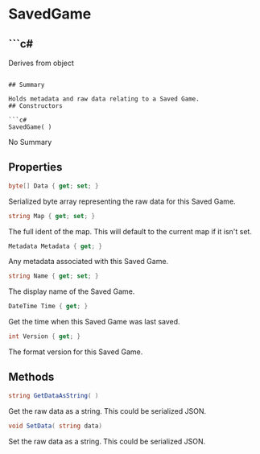 # SavedGame

## ```c#
Derives from object
```

## Summary

Holds metadata and raw data relating to a Saved Game.
## Constructors

```c#
SavedGame( ) 
```
No Summary
## Properties

```c#
byte[] Data { get; set; } 
```
Serialized byte array representing the raw data for this Saved Game.
```c#
string Map { get; set; } 
```
The full ident of the map. This will default to the current map if it isn't set.
```c#
Metadata Metadata { get; } 
```
Any metadata associated with this Saved Game.
```c#
string Name { get; set; } 
```
The display name of the Saved Game.
```c#
DateTime Time { get; } 
```
Get the time when this Saved Game was last saved.
```c#
int Version { get; } 
```
The format version for this Saved Game.
## Methods

```c#
string GetDataAsString( ) 
```
Get the raw data as a string. This could be serialized JSON.
```c#
void SetData( string data) 
```
Set the raw data as a string. This could be serialized JSON.
